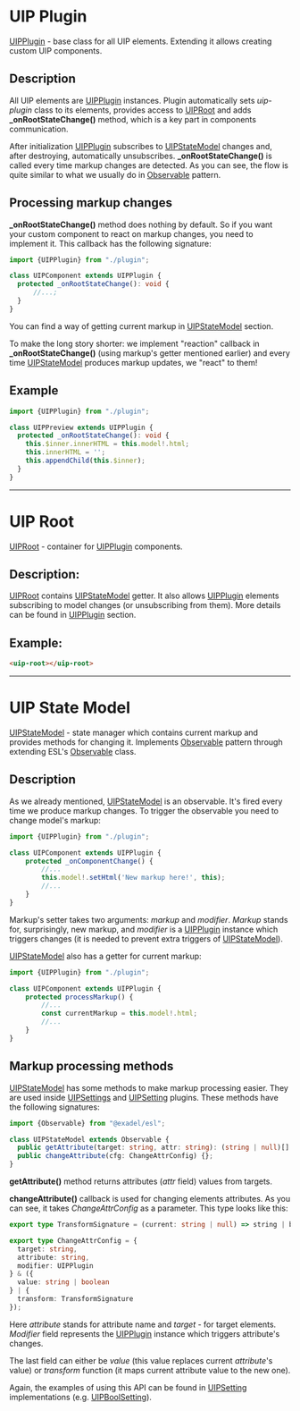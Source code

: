 # UIP Plugin

[UIPPlugin](src/core/README.md#uip-plugin) - base class for all UIP elements. Extending it allows creating custom UIP
components.

## Description

All UIP elements are [UIPPlugin](src/core/README.md#uip-plugin) instances. Plugin automatically sets *uip-plugin* class to its elements,
provides access to [UIPRoot](src/core/README.md#uip-root) and adds **_onRootStateChange()** method, which is a key part in components
communication.

After initialization [UIPPlugin](src/core/README.md#uip-plugin) subscribes to [UIPStateModel](src/core/README.md#uip-state-model) changes and, after
destroying, automatically unsubscribes. **_onRootStateChange()** is called every time markup changes are detected.
As you can see, the flow is quite similar to what we usually do in
[Observable](https://en.wikipedia.org/wiki/Observer_pattern) pattern.

## Processing markup changes

**_onRootStateChange()** method does nothing by default. So if you want your custom component to react on markup
changes, you need to implement it. This callback has the following signature:

```typescript
import {UIPPlugin} from "./plugin";

class UIPComponent extends UIPPlugin {
  protected _onRootStateChange(): void {
      //...;
  }
}
```

You can find a way of getting current markup in [UIPStateModel](src/core/README.md#uip-state-model) section.

To make the long story shorter: we implement "reaction" callback in **_onRootStateChange()** (using markup's getter
mentioned earlier) and every time [UIPStateModel](src/core/README.md#uip-state-model) produces markup updates, we "react" to them!

## Example

```typescript
import {UIPPlugin} from "./plugin";

class UIPPreview extends UIPPlugin {
  protected _onRootStateChange(): void {
    this.$inner.innerHTML = this.model!.html;
    this.innerHTML = '';
    this.appendChild(this.$inner);
  }
}
```

---

# UIP Root

[UIPRoot](src/core/README.md#uip-root) - container for [UIPPlugin](src/core/README.md#uip-plugin) components.

## Description:

[UIPRoot](src/core/README.md#uip-plugin) contains [UIPStateModel](src/core/README.md#uip-state-model) getter. It also allows [UIPPlugin](src/core/README.md#uip-plugin) elements
subscribing to model changes (or unsubscribing from them). More details can be found in [UIPPlugin](src/core/README.md#uip-plugin) section.

## Example:

```html
<uip-root></uip-root>
```

---

# UIP State Model

[UIPStateModel](src/core/README.md#uip-state-model) - state manager which contains current markup and provides methods for changing it.
Implements [Observable](https://en.wikipedia.org/wiki/Observer_pattern) pattern through extending
ESL's [Observable](https://github.com/exadel-inc/esl/blob/main/src/modules/esl-utils/abstract/observable.ts) class.

## Description

As we already mentioned, [UIPStateModel](src/core/README.md#uip-state-model) is an observable. It's fired every time we produce markup
changes. To trigger the observable you need to change model's markup:

```typescript
import {UIPPlugin} from "./plugin";

class UIPComponent extends UIPPlugin {
    protected _onComponentChange() {
        //...
        this.model!.setHtml('New markup here!', this);
        //...
    }
}
```

Markup's setter takes two arguments: *markup* and *modifier*. *Markup* stands for, surprisingly, new markup, and
*modifier* is a [UIPPlugin](src/core/README.md#uip-plugin) instance which triggers changes (it is needed to prevent extra triggers of
[UIPStateModel](src/core/README.md#uip-state-model)).


[UIPStateModel](src/core/README.md#uip-state-model) also has a getter for current markup:

```typescript
import {UIPPlugin} from "./plugin";

class UIPComponent extends UIPPlugin {
    protected processMarkup() {
        //...
        const currentMarkup = this.model!.html;
        //...
    }
}
```

## Markup processing methods

[UIPStateModel](src/core/README.md#uip-state-model) has some methods to make markup processing easier. They are used inside
[UIPSettings](src/plugins/settings/settings/README.md) and [UIPSetting](src/plugins/settings/settings/setting/README.md) plugins. These methods have the
following signatures:

```typescript
import {Observable} from "@exadel/esl";

class UIPStateModel extends Observable {
  public getAttribute(target: string, attr: string): (string | null)[] {};
  public changeAttribute(cfg: ChangeAttrConfig) {};
}
```

**getAttribute()** method returns attributes (*attr* field) values from targets.

**changeAttribute()** callback is used for changing elements attributes. As you can see, it takes *ChangeAttrConfig* as
a parameter. This type looks like this:

```typescript
export type TransformSignature = (current: string | null) => string | boolean | null;

export type ChangeAttrConfig = {
  target: string,
  attribute: string,
  modifier: UIPPlugin
} & ({
  value: string | boolean
} | {
  transform: TransformSignature
});

```

Here *attribute* stands for attribute name and *target* - for target elements. *Modifier* field represents the
[UIPPlugin](src/core/README.md#uip-plugin) instance which triggers attribute's changes.

The last field can either be *value* (this value replaces current *attribute*'s value) or *transform* function (it maps
current attribute value to the new one).

Again, the examples of using this API can be found in [UIPSetting](src/plugins/settings/settings/setting/README.md)
implementations (e.g. [UIPBoolSetting](src/plugins/settings/settings/setting/bool-setting/README.md)).

